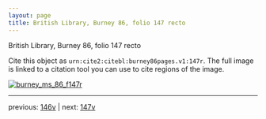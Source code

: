 ```yaml
---
layout: page
title: British Library, Burney 86, folio 147 recto
---
```


British Library, Burney 86, folio 147 recto

Cite this object as `urn:cite2:citebl:burney86pages.v1:147r`.  The full image is linked to a citation tool you can use to cite regions of the image.

[![burney_ms_86_f147r](http://www.homermultitext.org/iipsrv?IIIF=/project/homer/pyramidal/deepzoom/citebl/burney86imgs/v1/burney_ms_86_f147r.tif/full/800,/0/default.jpg)](http://www.homermultitext.org/ict2/?urn=urn:cite2:citebl:burney86imgs.v1:burney_ms_86_f147r) 

---

previous:  [146v](../146v/) | next: [147v](../147v/)